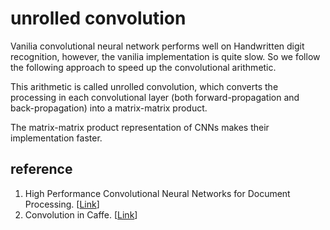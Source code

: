 # unrolled convolution
   Vanilia convolutional neural network performs well on Handwritten digit recognition, however, the vanilia
implementation is quite slow. So we follow the following approach to speed up the convolutional arithmetic.
    
 This arithmetic is called unrolled convolution, which converts the processing in each convolutional layer
 (both forward-propagation and back-propagation) into a matrix-matrix product. 
 
 The matrix-matrix product representation of CNNs makes their implementation faster.
 
## reference
1. High Performance Convolutional Neural Networks for Document Processing.  [[Link](https://www.researchgate.net/publication/228344387_High_Performance_Convolutional_Neural_Networks_for_Document_Processing)]
2. Convolution in Caffe. [[Link](https://github.com/Yangqing/caffe/wiki/Convolution-in-Caffe:-a-memo)]